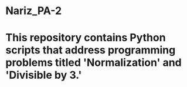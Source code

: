 # Nariz_PA-2
# This repository contains Python scripts that address programming problems titled 'Normalization' and 'Divisible by 3.'
